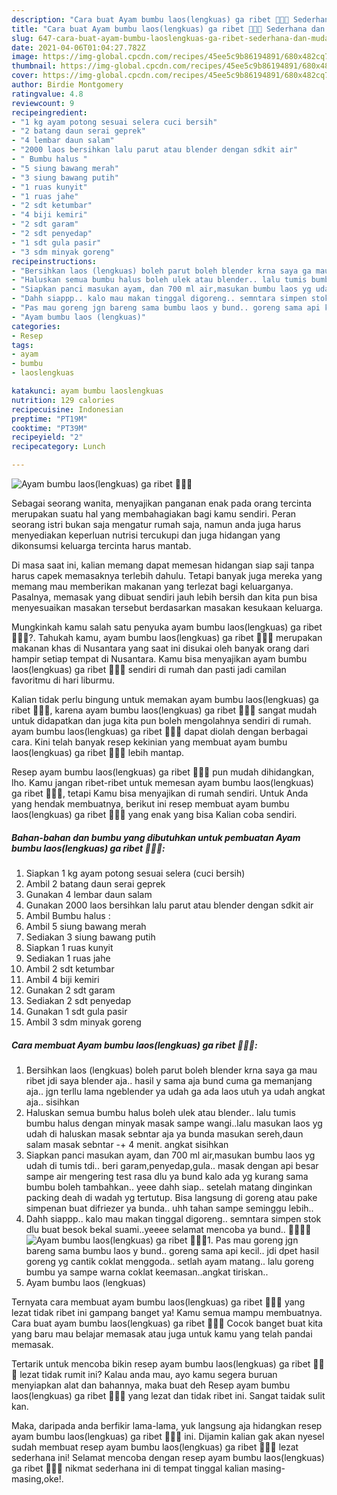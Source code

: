 ```yaml
---
description: "Cara buat Ayam bumbu laos(lengkuas) ga ribet 👩‍🍳🤤 Sederhana dan Mudah Dibuat"
title: "Cara buat Ayam bumbu laos(lengkuas) ga ribet 👩‍🍳🤤 Sederhana dan Mudah Dibuat"
slug: 647-cara-buat-ayam-bumbu-laoslengkuas-ga-ribet-sederhana-dan-mudah-dibuat
date: 2021-04-06T01:04:27.782Z
image: https://img-global.cpcdn.com/recipes/45ee5c9b86194891/680x482cq70/ayam-bumbu-laoslengkuas-ga-ribet-👩🍳🤤-foto-resep-utama.jpg
thumbnail: https://img-global.cpcdn.com/recipes/45ee5c9b86194891/680x482cq70/ayam-bumbu-laoslengkuas-ga-ribet-👩🍳🤤-foto-resep-utama.jpg
cover: https://img-global.cpcdn.com/recipes/45ee5c9b86194891/680x482cq70/ayam-bumbu-laoslengkuas-ga-ribet-👩🍳🤤-foto-resep-utama.jpg
author: Birdie Montgomery
ratingvalue: 4.8
reviewcount: 9
recipeingredient:
- "1 kg ayam potong sesuai selera cuci bersih"
- "2 batang daun serai geprek"
- "4 lembar daun salam"
- "2000 laos bersihkan lalu parut atau blender dengan sdkit air"
- " Bumbu halus "
- "5 siung bawang merah"
- "3 siung bawang putih"
- "1 ruas kunyit"
- "1 ruas jahe"
- "2 sdt ketumbar"
- "4 biji kemiri"
- "2 sdt garam"
- "2 sdt penyedap"
- "1 sdt gula pasir"
- "3 sdm minyak goreng"
recipeinstructions:
- "Bersihkan laos (lengkuas) boleh parut boleh blender krna saya ga mau ribet jdi saya blender aja.. hasil y sama aja bund cuma ga memanjang aja.. jgn terllu lama ngeblender ya udah ga ada laos utuh ya udah angkat aja.. sisihkan"
- "Haluskan semua bumbu halus boleh ulek atau blender.. lalu tumis bumbu halus dengan minyak masak sampe wangi..lalu masukan laos yg udah di haluskan masak sebntar aja ya bunda masukan sereh,daun salam masak sebntar -+ 4 menit. angkat sisihkan"
- "Siapkan panci masukan ayam, dan 700 ml air,masukan bumbu laos yg udah di tumis tdi.. beri garam,penyedap,gula.. masak dengan api besar sampe air mengering test rasa dlu ya bund kalo ada yg kurang sama bumbu boleh tambahkan.. yeee dahh siap.. setelah matang dinginkan packing deah di wadah yg tertutup. Bisa langsung di goreng atau pake simpenan buat difriezer ya bunda.. uhh tahan sampe seminggu lebih.."
- "Dahh siappp.. kalo mau makan tinggal digoreng.. semntara simpen stok dlu buat besok bekal suami..yeeee selamat mencoba ya bund.. 🤤👩‍🍳🙏"
- "Pas mau goreng jgn bareng sama bumbu laos y bund.. goreng sama api kecil.. jdi dpet hasil goreng yg cantik coklat menggoda.. setlah ayam matang.. lalu goreng bumbu ya sampe warna coklat keemasan..angkat tiriskan.."
- "Ayam bumbu laos (lengkuas)"
categories:
- Resep
tags:
- ayam
- bumbu
- laoslengkuas

katakunci: ayam bumbu laoslengkuas 
nutrition: 129 calories
recipecuisine: Indonesian
preptime: "PT19M"
cooktime: "PT39M"
recipeyield: "2"
recipecategory: Lunch

---
```



![Ayam bumbu laos(lengkuas) ga ribet 👩‍🍳🤤](https://img-global.cpcdn.com/recipes/45ee5c9b86194891/680x482cq70/ayam-bumbu-laoslengkuas-ga-ribet-👩🍳🤤-foto-resep-utama.jpg)

Sebagai seorang wanita, menyajikan panganan enak pada orang tercinta merupakan suatu hal yang membahagiakan bagi kamu sendiri. Peran seorang istri bukan saja mengatur rumah saja, namun anda juga harus menyediakan keperluan nutrisi tercukupi dan juga hidangan yang dikonsumsi keluarga tercinta harus mantab.

Di masa  saat ini, kalian memang dapat memesan hidangan siap saji tanpa harus capek memasaknya terlebih dahulu. Tetapi banyak juga mereka yang memang mau memberikan makanan yang terlezat bagi keluarganya. Pasalnya, memasak yang dibuat sendiri jauh lebih bersih dan kita pun bisa menyesuaikan masakan tersebut berdasarkan masakan kesukaan keluarga. 



Mungkinkah kamu salah satu penyuka ayam bumbu laos(lengkuas) ga ribet 👩‍🍳🤤?. Tahukah kamu, ayam bumbu laos(lengkuas) ga ribet 👩‍🍳🤤 merupakan makanan khas di Nusantara yang saat ini disukai oleh banyak orang dari hampir setiap tempat di Nusantara. Kamu bisa menyajikan ayam bumbu laos(lengkuas) ga ribet 👩‍🍳🤤 sendiri di rumah dan pasti jadi camilan favoritmu di hari liburmu.

Kalian tidak perlu bingung untuk memakan ayam bumbu laos(lengkuas) ga ribet 👩‍🍳🤤, karena ayam bumbu laos(lengkuas) ga ribet 👩‍🍳🤤 sangat mudah untuk didapatkan dan juga kita pun boleh mengolahnya sendiri di rumah. ayam bumbu laos(lengkuas) ga ribet 👩‍🍳🤤 dapat diolah dengan berbagai cara. Kini telah banyak resep kekinian yang membuat ayam bumbu laos(lengkuas) ga ribet 👩‍🍳🤤 lebih mantap.

Resep ayam bumbu laos(lengkuas) ga ribet 👩‍🍳🤤 pun mudah dihidangkan, lho. Kamu jangan ribet-ribet untuk memesan ayam bumbu laos(lengkuas) ga ribet 👩‍🍳🤤, tetapi Kamu bisa menyajikan di rumah sendiri. Untuk Anda yang hendak membuatnya, berikut ini resep membuat ayam bumbu laos(lengkuas) ga ribet 👩‍🍳🤤 yang enak yang bisa Kalian coba sendiri.

<!--inarticleads1-->

##### Bahan-bahan dan bumbu yang dibutuhkan untuk pembuatan Ayam bumbu laos(lengkuas) ga ribet 👩‍🍳🤤:

1. Siapkan 1 kg ayam potong sesuai selera (cuci bersih)
1. Ambil 2 batang daun serai geprek
1. Gunakan 4 lembar daun salam
1. Gunakan 2000 laos bersihkan lalu parut atau blender dengan sdkit air
1. Ambil  Bumbu halus :
1. Ambil 5 siung bawang merah
1. Sediakan 3 siung bawang putih
1. Siapkan 1 ruas kunyit
1. Sediakan 1 ruas jahe
1. Ambil 2 sdt ketumbar
1. Ambil 4 biji kemiri
1. Gunakan 2 sdt garam
1. Sediakan 2 sdt penyedap
1. Gunakan 1 sdt gula pasir
1. Ambil 3 sdm minyak goreng




<!--inarticleads2-->

##### Cara membuat Ayam bumbu laos(lengkuas) ga ribet 👩‍🍳🤤:

1. Bersihkan laos (lengkuas) boleh parut boleh blender krna saya ga mau ribet jdi saya blender aja.. hasil y sama aja bund cuma ga memanjang aja.. jgn terllu lama ngeblender ya udah ga ada laos utuh ya udah angkat aja.. sisihkan
1. Haluskan semua bumbu halus boleh ulek atau blender.. lalu tumis bumbu halus dengan minyak masak sampe wangi..lalu masukan laos yg udah di haluskan masak sebntar aja ya bunda masukan sereh,daun salam masak sebntar -+ 4 menit. angkat sisihkan
1. Siapkan panci masukan ayam, dan 700 ml air,masukan bumbu laos yg udah di tumis tdi.. beri garam,penyedap,gula.. masak dengan api besar sampe air mengering test rasa dlu ya bund kalo ada yg kurang sama bumbu boleh tambahkan.. yeee dahh siap.. setelah matang dinginkan packing deah di wadah yg tertutup. Bisa langsung di goreng atau pake simpenan buat difriezer ya bunda.. uhh tahan sampe seminggu lebih..
1. Dahh siappp.. kalo mau makan tinggal digoreng.. semntara simpen stok dlu buat besok bekal suami..yeeee selamat mencoba ya bund.. 🤤👩‍🍳🙏
<img src="//assets-global.cpcdn.com/assets/icons/button_play-2c75c40dde080a61004c1f40b05d8f140eaff45d7e9e6481dc71c63d2e7c4909.png" alt="Ayam bumbu laos(lengkuas) ga ribet 👩‍🍳🤤">1. Pas mau goreng jgn bareng sama bumbu laos y bund.. goreng sama api kecil.. jdi dpet hasil goreng yg cantik coklat menggoda.. setlah ayam matang.. lalu goreng bumbu ya sampe warna coklat keemasan..angkat tiriskan..
1. Ayam bumbu laos (lengkuas)




Ternyata cara membuat ayam bumbu laos(lengkuas) ga ribet 👩‍🍳🤤 yang lezat tidak ribet ini gampang banget ya! Kamu semua mampu membuatnya. Cara buat ayam bumbu laos(lengkuas) ga ribet 👩‍🍳🤤 Cocok banget buat kita yang baru mau belajar memasak atau juga untuk kamu yang telah pandai memasak.

Tertarik untuk mencoba bikin resep ayam bumbu laos(lengkuas) ga ribet 👩‍🍳🤤 lezat tidak rumit ini? Kalau anda mau, ayo kamu segera buruan menyiapkan alat dan bahannya, maka buat deh Resep ayam bumbu laos(lengkuas) ga ribet 👩‍🍳🤤 yang lezat dan tidak ribet ini. Sangat taidak sulit kan. 

Maka, daripada anda berfikir lama-lama, yuk langsung aja hidangkan resep ayam bumbu laos(lengkuas) ga ribet 👩‍🍳🤤 ini. Dijamin kalian gak akan nyesel sudah membuat resep ayam bumbu laos(lengkuas) ga ribet 👩‍🍳🤤 lezat sederhana ini! Selamat mencoba dengan resep ayam bumbu laos(lengkuas) ga ribet 👩‍🍳🤤 nikmat sederhana ini di tempat tinggal kalian masing-masing,oke!.

